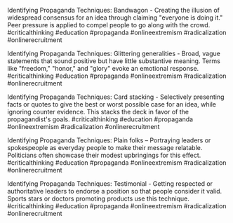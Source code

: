 Identifying Propaganda Techniques: Bandwagon - Creating the illusion of widespread consensus for an idea through claiming "everyone is doing it." Peer pressure is applied to compel people to go along with the crowd.
#criticalthinking #education #propaganda #onlineextremism #radicalization #onlinerecruitment

Identifying Propaganda Techniques: Glittering generalities - Broad, vague statements that sound positive but have little substantive meaning. Terms like "freedom," "honor," and "glory" evoke an emotional response.
#criticalthinking #education #propaganda #onlineextremism #radicalization #onlinerecruitment

Identifying Propaganda Techniques: Card stacking - Selectively presenting facts or quotes to give the best or worst possible case for an idea, while ignoring counter evidence. This stacks the deck in favor of the propagandist's goals.
#criticalthinking #education #propaganda #onlineextremism #radicalization #onlinerecruitment

Identifying Propaganda Techniques:
Plain folks – Portraying leaders or spokespeople as everyday people to make their message relatable. Politicians often showcase their modest upbringings for this effect.
#criticalthinking #education #propaganda #onlineextremism #radicalization #onlinerecruitment

Identifying Propaganda Techniques: Testimonial - Getting respected or authoritative leaders to endorse a position so that people consider it valid. Sports stars or doctors promoting products use this technique.
#criticalthinking #education #propaganda #onlineextremism #radicalization #onlinerecruitment
